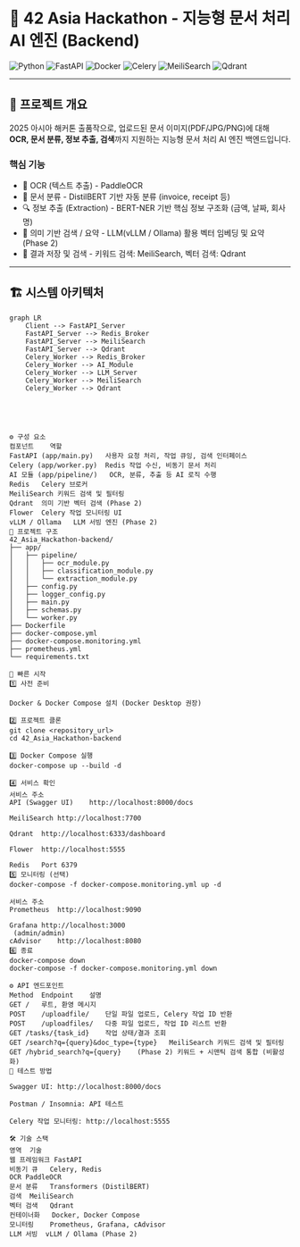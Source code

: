 # 🧠 42 Asia Hackathon - 지능형 문서 처리 AI 엔진 (Backend)

![Python](https://img.shields.io/badge/Python-3.11-blue?logo=python&logoColor=white)
![FastAPI](https://img.shields.io/badge/FastAPI-0.95-green?logo=fastapi&logoColor=white)
![Docker](https://img.shields.io/badge/Docker-20.10-blue?logo=docker&logoColor=white)
![Celery](https://img.shields.io/badge/Celery-5.3-yellow?logo=celery&logoColor=black)
![MeiliSearch](https://img.shields.io/badge/MeiliSearch-1.2-orange)
![Qdrant](https://img.shields.io/badge/Qdrant-0.11-red)

---

## 🎯 프로젝트 개요

2025 아시아 해커톤 출품작으로, 업로드된 문서 이미지(PDF/JPG/PNG)에 대해 **OCR, 문서 분류, 정보 추출, 검색**까지 지원하는 지능형 문서 처리 AI 엔진 백엔드입니다.

### 핵심 기능

- 📝 OCR (텍스트 추출) - PaddleOCR
- 📂 문서 분류 - DistilBERT 기반 자동 분류 (invoice, receipt 등)
- 🔍 정보 추출 (Extraction) - BERT-NER 기반 핵심 정보 구조화 (금액, 날짜, 회사명)
- 🤖 의미 기반 검색 / 요약 - LLM(vLLM / Ollama) 활용 벡터 임베딩 및 요약 (Phase 2)
- 💾 결과 저장 및 검색 - 키워드 검색: MeiliSearch, 벡터 검색: Qdrant

---

## 🏗️ 시스템 아키텍처

```mermaid
graph LR
    Client --> FastAPI_Server
    FastAPI_Server --> Redis_Broker
    FastAPI_Server --> MeiliSearch
    FastAPI_Server --> Qdrant
    Celery_Worker --> Redis_Broker
    Celery_Worker --> AI_Module
    Celery_Worker --> LLM_Server
    Celery_Worker --> MeiliSearch
    Celery_Worker --> Qdrant





⚙️ 구성 요소
컴포넌트	역할
FastAPI (app/main.py)	사용자 요청 처리, 작업 큐잉, 검색 인터페이스
Celery (app/worker.py)	Redis 작업 수신, 비동기 문서 처리
AI 모듈 (app/pipeline/)	OCR, 분류, 추출 등 AI 로직 수행
Redis	Celery 브로커
MeiliSearch	키워드 검색 및 필터링
Qdrant	의미 기반 벡터 검색 (Phase 2)
Flower	Celery 작업 모니터링 UI
vLLM / Ollama	LLM 서빙 엔진 (Phase 2)
📂 프로젝트 구조
42_Asia_Hackathon-backend/
├── app/
│   ├── pipeline/
│   │   ├── ocr_module.py
│   │   ├── classification_module.py
│   │   └── extraction_module.py
│   ├── config.py
│   ├── logger_config.py
│   ├── main.py
│   ├── schemas.py
│   └── worker.py
├── Dockerfile
├── docker-compose.yml
├── docker-compose.monitoring.yml
├── prometheus.yml
└── requirements.txt

🚀 빠른 시작
1️⃣ 사전 준비

Docker & Docker Compose 설치 (Docker Desktop 권장)

2️⃣ 프로젝트 클론
git clone <repository_url>
cd 42_Asia_Hackathon-backend

3️⃣ Docker Compose 실행
docker-compose up --build -d

4️⃣ 서비스 확인
서비스	주소
API (Swagger UI)	http://localhost:8000/docs

MeiliSearch	http://localhost:7700

Qdrant	http://localhost:6333/dashboard

Flower	http://localhost:5555

Redis	Port 6379
5️⃣ 모니터링 (선택)
docker-compose -f docker-compose.monitoring.yml up -d

서비스	주소
Prometheus	http://localhost:9090

Grafana	http://localhost:3000
 (admin/admin)
cAdvisor	http://localhost:8080
6️⃣ 종료
docker-compose down
docker-compose -f docker-compose.monitoring.yml down

⚙️ API 엔드포인트
Method	Endpoint	설명
GET	/	루트, 환영 메시지
POST	/uploadfile/	단일 파일 업로드, Celery 작업 ID 반환
POST	/uploadfiles/	다중 파일 업로드, 작업 ID 리스트 반환
GET	/tasks/{task_id}	작업 상태/결과 조회
GET	/search?q={query}&doc_type={type}	MeiliSearch 키워드 검색 및 필터링
GET	/hybrid_search?q={query}	(Phase 2) 키워드 + 시맨틱 검색 통합 (비활성화)
🧪 테스트 방법

Swagger UI: http://localhost:8000/docs

Postman / Insomnia: API 테스트

Celery 작업 모니터링: http://localhost:5555

🛠️ 기술 스택
영역	기술
웹 프레임워크	FastAPI
비동기 큐	Celery, Redis
OCR	PaddleOCR
문서 분류	Transformers (DistilBERT)
검색	MeiliSearch
벡터 검색	Qdrant
컨테이너화	Docker, Docker Compose
모니터링	Prometheus, Grafana, cAdvisor
LLM 서빙	vLLM / Ollama (Phase 2)
